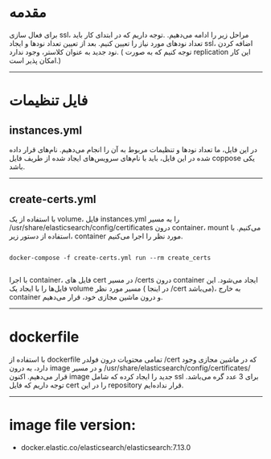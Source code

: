 <div dir=”rtl”>

# مقدمه
  
برای فعال سازی ssl، مراحل زیر را ادامه می‌دهیم. .توجه داریم که در ابتدای کار باید تعداد نودهای مورد نیاز را تعیین کنیم. بعد از تعیین تعداد نودها و ایجاد ssl، اضافه کردن نود جدید به عنوان کلاستر، وجود ندارد. ( توجه کنیم که به صورت replication  این کار امکان پذیر است.)

--------------------------------------------------------
# فایل تنظیمات


## instances.yml  

در این فایل، ما تعداد نودها و تنظیمات مربوط به آن را انجام می‌دهیم. نام‌های قرار داده شده در این فایل، باید با نام‌های سرویس‌های ایجاد شده از طریف فایل coppose یکی باشد.

--------------------------------------------------------  
## create-certs.yml

با استفاده از یک volume، فایل instances.yml را به مسیر /usr/share/elasticsearch/config/certificates درون container، mount می‌کنیم. با استفاده از دستور زیر، container مورد نظر را اجرا می‌کنیم.

```docker
  
docker-compose -f create-certs.yml run --rm create_certs
  
```

با اجرا container، فایل های cert در مسیر /certs درون container ایجاد می‌شود. این فایل‌ها را با ایجاد یک volume مسیر مورد نظر ( در اینجا /cert می‌باشد)، به خارج container و درون ماشین مجازی خود، قرار می‌دهیم.

-------------------------------------------------------------------
# dockerfile

با استفاده از dockerfile تمامی محتویات درون فولدر /cert که در ماشین مجازی وجود دارد، به درون image و در مسیر /usr/share/elasticsearch/config/certificates/ قرار می‌دهیم. اکنون image جدید را ایجاد کرده که شامل ssl برای 3 عدد گره می‌باشد. توجه داریم که فایل cert را در این repository قرار نداده‌ایم.
  
---------------------------------------------------------------------  
# image file version:

- docker.elastic.co/elasticsearch/elasticsearch:7.13.0

</div>
